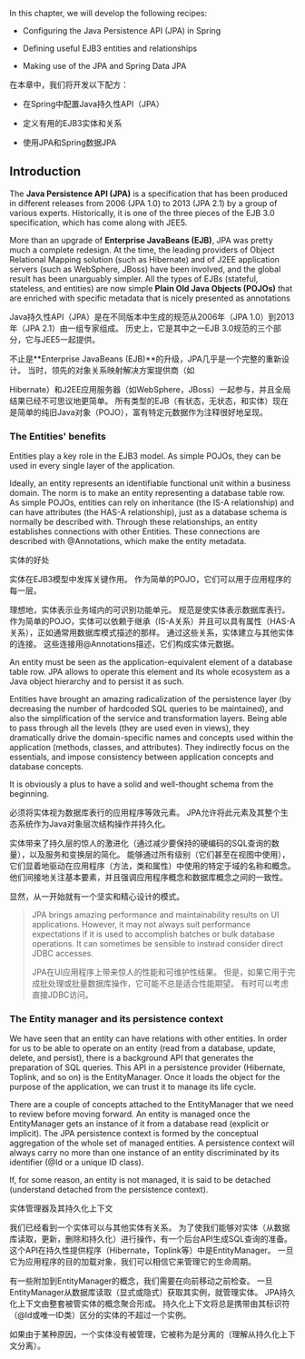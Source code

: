 In this chapter, we will develop the following recipes:

* Configuring the Java Persistence API \(JPA\) in Spring

* Defining useful EJB3 entities and relationships

* Making use of the JPA and Spring Data JPA

在本章中，我们将开发以下配方：

* 在Spring中配置Java持久性API（JPA）

* 定义有用的EJB3实体和关系

* 使用JPA和Spring数据JPA

## Introduction

The **Java Persistence API \(JPA\)** is a specification that has been produced in different releases from 2006 \(JPA 1.0\) to 2013 \(JPA 2.1\) by a group of various experts. Historically, it is one of the three pieces of the EJB 3.0 specification, which has come along with JEE5.

More than an upgrade of **Enterprise JavaBeans \(EJB\)**, JPA was pretty much a complete redesign. At the time, the leading providers of Object Relational Mapping solution \(such as Hibernate\) and of J2EE application servers \(such as WebSphere, JBoss\) have been involved, and the global result has been unarguably simpler. All the types of EJBs \(stateful, stateless, and entities\) are now simple **Plain Old Java Objects \(POJOs\)** that are enriched with specific metadata that is nicely presented as annotations

Java持久性API（JPA）是在不同版本中生成的规范从2006年（JPA 1.0）到2013年（JPA 2.1）由一组专家组成。 历史上，它是其中之一EJB 3.0规范的三个部分，它与JEE5一起提供。

不止是**Enterprise JavaBeans \(EJB\)**的升级，JPA几乎是一个完整的重新设计。 当时，领先的对象关系映射解决方案提供商（如

Hibernate）和J2EE应用服务器（如WebSphere，JBoss）一起参与，并且全局结果已经不可思议地更简单。 所有类型的EJB（有状态，无状态，和实体）现在是简单的纯旧Java对象（PO​​JO），富有特定元数据作为注释很好地呈现。

### The Entities' benefits

Entities play a key role in the EJB3 model. As simple POJOs, they can be used in every single layer of the application.

Ideally, an entity represents an identifiable functional unit within a business domain. The norm is to make an entity representing a database table row. As simple POJOs, entities can rely on inheritance \(the IS-A relationship\) and can have attributes \(the HAS-A relationship\), just as a database schema is normally be described with. Through these relationships, an entity establishes connections with other Entities. These connections are described with @Annotations, which make the entity metadata.

实体的好处

实体在EJB3模型中发挥关键作用。 作为简单的POJO，它们可以用于应用程序的每一层。

理想地，实体表示业务域内的可识别功能单元。 规范是使实体表示数据库表行。 作为简单的POJO，实体可以依赖于继承（IS-A关系）并且可以具有属性（HAS-A关系），正如通常用数据库模式描述的那样。 通过这些关系，实体建立与其他实体的连接。 这些连接用@Annotations描述，它们构成实体元数据。

An entity must be seen as the application-equivalent element of a database table row. JPA allows to operate this element and its whole ecosystem as a Java object hierarchy and to persist it as such.

Entities have brought an amazing radicalization of the persistence layer \(by decreasing the number of hardcoded SQL queries to be maintained\), and also the simplification of the service and transformation layers. Being able to pass through all the levels \(they are used even in views\), they dramatically drive the domain-specific names and concepts used within the application \(methods, classes, and attributes\). They indirectly focus on the essentials, and impose consistency between application concepts and database concepts.

It is obviously a plus to have a solid and well-thought schema from the beginning.

必须将实体视为数据库表行的应用程序等效元素。  JPA允许将此元素及其整个生态系统作为Java对象层次结构操作并持久化。

实体带来了持久层的惊人的激进化（通过减少要保持的硬编码的SQL查询的数量），以及服务和变换层的简化。 能够通过所有级别（它们甚至在视图中使用），它们显着地驱动在应用程序（方法，类和属性）中使用的特定于域的名称和概念。 他们间接地关注基本要素，并且强调应用程序概念和数据库概念之间的一致性。

显然，从一开始就有一个坚实和精心设计的模式。

> JPA brings amazing performance and maintainability results on UI applications. However, it may not always suit performance expectations if it is used to accomplish batches or bulk database operations. It can sometimes be sensible to instead consider direct JDBC accesses.
>
> JPA在UI应用程序上带来惊人的性能和可维护性结果。 但是，如果它用于完成批处理或批量数据库操作，它可能不总是适合性能期望。 有时可以考虑直接JDBC访问。

### The Entity manager and its persistence context

We have seen that an entity can have relations with other entities. In order for us to be able to operate on an entity \(read from a database, update, delete, and persist\), there is a background API that generates the preparation of SQL queries. This API in a persistence provider \(Hibernate, Toplink, and so on\) is the EntityManager. Once it loads the object for the purpose of the application, we can trust it to manage its life cycle.

There are a couple of concepts attached to the EntityManager that we need to review before moving forward. An entity is managed once the EntityManager gets an instance of it from a database read \(explicit or implicit\). The JPA persistence context is formed by the conceptual aggregation of the whole set of managed entities. A persistence context will always carry no more than one instance of an entity discriminated by its identifier \(@Id or a unique ID class\).

If, for some reason, an entity is not managed, it is said to be detached \(understand detached from the persistence context\).

实体管理器及其持久化上下文

我们已经看到一个实体可以与其他实体有关系。 为了使我们能够对实体（从数据库读取，更新，删除和持久化）进行操作，有一个后台API生成SQL查询的准备。 这个API在持久性提供程序（Hibernate，Toplink等）中是EntityManager。 一旦它为应用程序的目的加载对象，我们可以相信它来管理它的生命周期。

有一些附加到EntityManager的概念，我们需要在向前移动之前检查。 一旦EntityManager从数据库读取（显式或隐式）获取其实例，就管理实体。  JPA持久化上下文由整套被管实体的概念聚合形成。 持久化上下文将总是携带由其标识符（@Id或唯一ID类）区分的实体的不超过一个实例。

如果由于某种原因，一个实体没有被管理，它被称为是分离的（理解从持久化上下文分离）。

